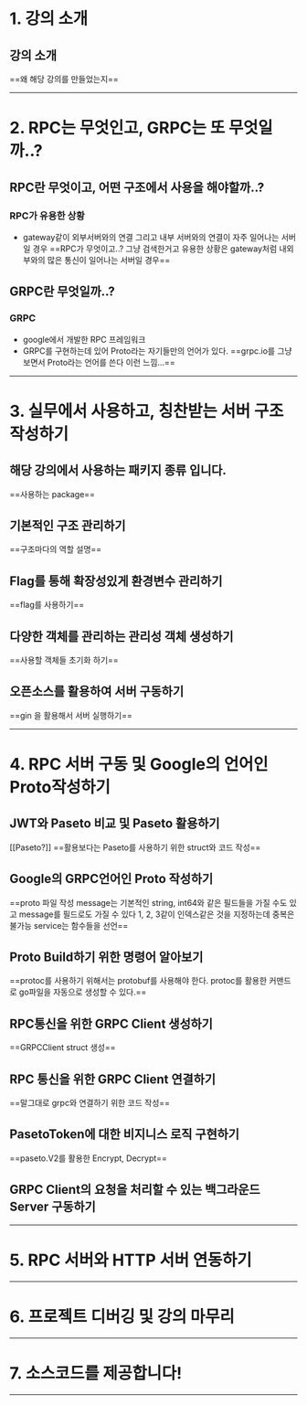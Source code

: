 # 1. 강의 소개
## 강의 소개
==왜 해당 강의를 만들었는지==
****
# 2. RPC는 무엇인고, GRPC는 또 무엇일까..?
## RPC란 무엇이고, 어떤 구조에서 사용을 해야할까..?
### RPC가 유용한 상황
- gateway같이 외부서버와의 연결 그리고 내부 서버와의 연결이 자주 일어나는 서버일 경우
==RPC가 무엇이고..? 그냥 검색한거고 유용한 상황은 gateway처럼 내외부와의 많은 통신이 일어나는 서버일 경우==
## GRPC란 무엇일까..?
### GRPC
- google에서 개발한 RPC 프레임워크
- GRPC를 구현하는데 있어 Proto라는 자기들만의 언어가 있다.
==grpc.io를 그냥 보면서 Proto라는 언어를 쓴다 이런 느낌...==
****
# 3. 실무에서 사용하고, 칭찬받는 서버 구조 작성하기
## 해당 강의에서 사용하는 패키지 종류 입니다.
==사용하는 package==
## 기본적인 구조 관리하기
==구조마다의 역할 설명==
## Flag를 통해 확장성있게 환경변수 관리하기
==flag를 사용하기==
## 다양한 객체를 관리하는 관리성 객체 생성하기
==사용할 객체들 초기화 하기==
## 오픈소스를 활용하여 서버 구동하기
==gin 을 활용해서 서버 실행하기==
****
# 4. RPC 서버 구동 및 Google의 언어인 Proto작성하기
## JWT와 Paseto 비교 및 Paseto 활용하기
[[Paseto?]]
==활용보다는 Paseto를 사용하기 위한 struct와 코드 작성==
## Google의 GRPC언어인 Proto 작성하기
==proto 파일 작성 message는 기본적인 string, int64와 같은 필드들을 가질 수도 있고 message를 필드로도 가질 수 있다 1, 2, 3같이 인덱스같은 것을 지정하는데 중복은 불가능 service는 함수들을 선언==
## Proto Build하기 위한 명령어 알아보기
==protoc를 사용하기 위해서는 protobuf를 사용해야 한다. protoc를 활용한 커맨드로 go파일을 자동으로 생성할 수 있다.==
## RPC통신을 위한 GRPC Client 생성하기
==GRPCClient struct 생성==
## RPC 통신을 위한 GRPC Client 연결하기
==말그대로 grpc와 연결하기 위한 코드 작성==
## PasetoToken에 대한 비지니스 로직 구현하기
==paseto.V2를 활용한 Encrypt, Decrypt==
## GRPC Client의 요청을 처리할 수 있는 백그라운드 Server 구동하기

****
# 5. RPC 서버와 HTTP 서버 연동하기

****
# 6. 프로젝트 디버깅 및 강의 마무리

****
# 7. 소스코드를 제공합니다!

****